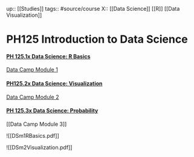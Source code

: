 up:: [[Studies]]
tags:: #source/course 
X:: [[Data Science]] [[R]] [[Data Visualization]]

# PH125 Introduction to Data Science

#### [PH 125.1x Data Science: R Basics](https://learning.edx.org/course/course-v1:HarvardX+PH125.1x+3T2022/home)
[Data Camp Module 1]()

#### [PH125.2x Data Science: Visualization](https://learning.edx.org/course/course-v1:HarvardX+PH125.2x+3T2022/home)
[Data Camp Module 2](https://app.datacamp.com/learn/courses/data-science-visualization-module-2)

#### [PH 125.3x Data Science: Probability](https://learning.edx.org/course/course-v1:HarvardX+PH125.3x+3T2022/home)
[[Data Camp Module 3]]

![[DSm1RBasics.pdf]]

![[DSm2Visualization.pdf]]